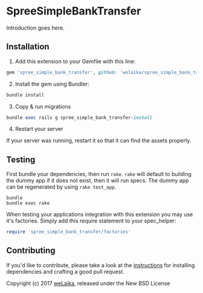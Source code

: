 SpreeSimpleBankTransfer
=======================

Introduction goes here.

## Installation

1. Add this extension to your Gemfile with this line:
  ```ruby
  gem 'spree_simple_bank_transfer', github: 'welaika/spree_simple_bank_transfer'
  ```

2. Install the gem using Bundler:
  ```ruby
  bundle install
  ```

3. Copy & run migrations
  ```ruby
  bundle exec rails g spree_simple_bank_transfer:install
  ```

4. Restart your server

  If your server was running, restart it so that it can find the assets properly.

## Testing

First bundle your dependencies, then run `rake`. `rake` will default to building the dummy app if it does not exist, then it will run specs. The dummy app can be regenerated by using `rake test_app`.

```shell
bundle
bundle exec rake
```

When testing your applications integration with this extension you may use it's factories.
Simply add this require statement to your spec_helper:

```ruby
require 'spree_simple_bank_transfer/factories'
```


## Contributing

If you'd like to contribute, please take a look at the
[instructions](CONTRIBUTING.md) for installing dependencies and crafting a good
pull request.

Copyright (c) 2017 [weLaika](https://dev.welaika.com), released under the New BSD License
